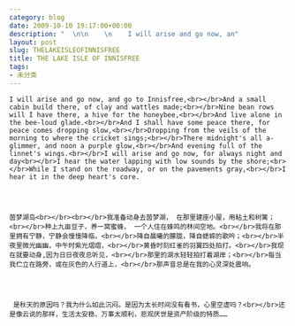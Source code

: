 ```yaml
---
category: blog
date: 2009-10-10 19:17:00+00:00
description: "  \n\n    \n    I will arise and go now, an"
layout: post
slug: THELAKEISLEOFINNISFREE
title: THE LAKE ISLE OF INNISFREE
tags:
- 未分类
---
```


  

    
    I will arise and go now, and go to Innisfree,<br></br>And a small cabin build there, of clay and wattles made;<br></br>Nine bean rows will I have there, a hive for the honeybee,<br></br>And live alone in the bee-loud glade.<br></br>And I shall have some peace there, for peace comes dropping slow,<br></br>Dropping from the veils of the morning to where the cricket sings;<br></br>There midnight's all a-glimmer, and noon a purple glow,<br></br>And evening full of the linnet's wings.<br></br>I will arise and go now, for always night and day<br></br>I hear the water lapping with low sounds by the shore;<br></br>While I stand on the roadway, or on the pavements gray,<br></br>I hear it in the deep heart's core.

  

    
    茵梦湖岛<br></br><br></br>我准备动身去茵梦湖， 在那里建座小屋，用粘土和树篱；<br></br>种上九亩豆子，养一窝蜜蜂， 一个人住在蜂鸣的林间空地。<br></br>我将在那里拥有宁静，宁静会慢慢降临，<br></br>降自晨曦的朦胧，降自蟋蟀的歌吟；<br></br>半夜里微光幽幽，中午时紫光熠熠，<br></br>黄昏时刻红雀的羽翼四处拍打。<br></br>我现在就要动身,因为日日夜夜总听见，<br></br>那里的湖水轻轻拍打着湖岸；<br></br>每当我伫立在路旁，或在灰色的人行道上，<br></br>那声音总是在我的心灵深处震响。

  

    
     是秋天的原因吗？我为什么如此沉闷。是因为太长时间没有看书，心里空虚吗？<br></br>还是像云说的那样，生活太安稳，万事太顺利，悲观厌世是资产阶级的特质……

  

